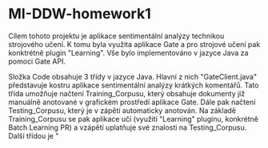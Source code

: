 MI-DDW-homework1
================
Cílem tohoto projektu je aplikace sentimentální analýzy technikou strojového učení. K tomu byla využita aplikace Gate a pro strojové učení pak konktrétně plugin "Learning". Vše bylo implementováno v jazyce Java za pomoci Gate API.

Složka Code obsahuje 3 třídy v jazyce Java. Hlavní z nich "GateClient.java" představuje kostru aplikace sentimentální analýzy krátkých komentářů. Tato třída umožňuje načtení Training\_Corpusu, který obsahuje dokumenty již manuálně anotované v grafickém prostředí aplikace Gate. Dále pak načtení Testing\_Corpusu, který je v zápětí automaticky anotován. Na základě Training\_Corpusu se pak aplikace učí (využití "Learning" pluginu, konkrétně Batch Learning PR) a vzápětí uplatňuje své znalosti na Testing\_Corpusu. Další třídou je " 
